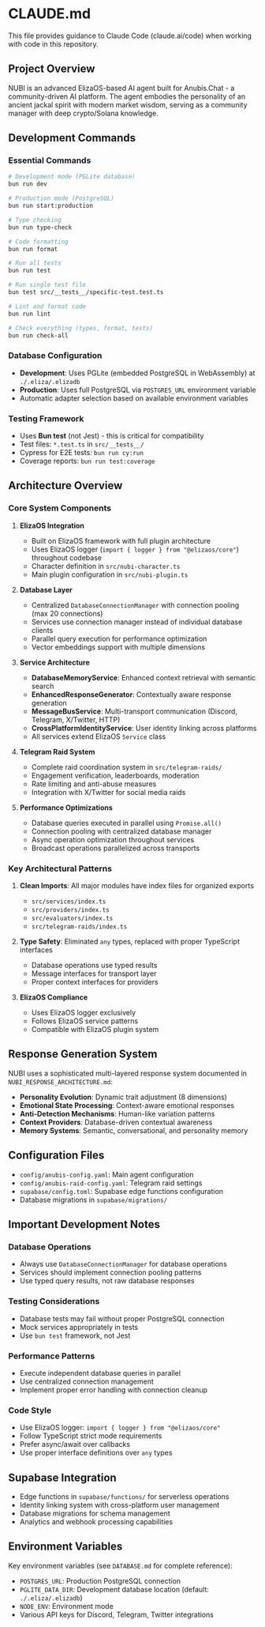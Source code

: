 # CLAUDE.md

This file provides guidance to Claude Code (claude.ai/code) when working with code in this repository.

## Project Overview

NUBI is an advanced ElizaOS-based AI agent built for Anubis.Chat - a community-driven AI platform. The agent embodies the personality of an ancient jackal spirit with modern market wisdom, serving as a community manager with deep crypto/Solana knowledge.

## Development Commands

### Essential Commands
```bash
# Development mode (PGLite database)
bun run dev

# Production mode (PostgreSQL)
bun run start:production

# Type checking
bun run type-check

# Code formatting
bun run format

# Run all tests
bun run test

# Run single test file
bun test src/__tests__/specific-test.test.ts

# Lint and format code
bun run lint

# Check everything (types, format, tests)
bun run check-all
```

### Database Configuration
- **Development**: Uses PGLite (embedded PostgreSQL in WebAssembly) at `./.eliza/.elizadb`
- **Production**: Uses full PostgreSQL via `POSTGRES_URL` environment variable
- Automatic adapter selection based on available environment variables

### Testing Framework
- Uses **Bun test** (not Jest) - this is critical for compatibility
- Test files: `*.test.ts` in `src/__tests__/`
- Cypress for E2E tests: `bun run cy:run`
- Coverage reports: `bun run test:coverage`

## Architecture Overview

### Core System Components

1. **ElizaOS Integration**
   - Built on ElizaOS framework with full plugin architecture
   - Uses ElizaOS logger (`import { logger } from "@elizaos/core"`) throughout codebase
   - Character definition in `src/nubi-character.ts`
   - Main plugin configuration in `src/nubi-plugin.ts`

2. **Database Layer**
   - Centralized `DatabaseConnectionManager` with connection pooling (max 20 connections)
   - Services use connection manager instead of individual database clients
   - Parallel query execution for performance optimization
   - Vector embeddings support with multiple dimensions

3. **Service Architecture**
   - **DatabaseMemoryService**: Enhanced context retrieval with semantic search
   - **EnhancedResponseGenerator**: Contextually aware response generation
   - **MessageBusService**: Multi-transport communication (Discord, Telegram, X/Twitter, HTTP)
   - **CrossPlatformIdentityService**: User identity linking across platforms
   - All services extend ElizaOS `Service` class

4. **Telegram Raid System**
   - Complete raid coordination system in `src/telegram-raids/`
   - Engagement verification, leaderboards, moderation
   - Rate limiting and anti-abuse measures
   - Integration with X/Twitter for social media raids

5. **Performance Optimizations**
   - Database queries executed in parallel using `Promise.all()`
   - Connection pooling with centralized database manager
   - Async operation optimization throughout services
   - Broadcast operations parallelized across transports

### Key Architectural Patterns

1. **Clean Imports**: All major modules have index files for organized exports
   - `src/services/index.ts`
   - `src/providers/index.ts`
   - `src/evaluators/index.ts`
   - `src/telegram-raids/index.ts`

2. **Type Safety**: Eliminated `any` types, replaced with proper TypeScript interfaces
   - Database operations use typed results
   - Message interfaces for transport layer
   - Proper context interfaces for providers

3. **ElizaOS Compliance**
   - Uses ElizaOS logger exclusively
   - Follows ElizaOS service patterns
   - Compatible with ElizaOS plugin system

## Response Generation System

NUBI uses a sophisticated multi-layered response system documented in `NUBI_RESPONSE_ARCHITECTURE.md`:

- **Personality Evolution**: Dynamic trait adjustment (8 dimensions)
- **Emotional State Processing**: Context-aware emotional responses
- **Anti-Detection Mechanisms**: Human-like variation patterns
- **Context Providers**: Database-driven contextual awareness
- **Memory Systems**: Semantic, conversational, and personality memory

## Configuration Files

- `config/anubis-config.yaml`: Main agent configuration
- `config/anubis-raid-config.yaml`: Telegram raid settings
- `supabase/config.toml`: Supabase edge functions configuration
- Database migrations in `supabase/migrations/`

## Important Development Notes

### Database Operations
- Always use `DatabaseConnectionManager` for database operations
- Services should implement connection pooling patterns
- Use typed query results, not raw database responses

### Testing Considerations
- Database tests may fail without proper PostgreSQL connection
- Mock services appropriately in tests
- Use `bun test` framework, not Jest

### Performance Patterns
- Execute independent database queries in parallel
- Use centralized connection management
- Implement proper error handling with connection cleanup

### Code Style
- Use ElizaOS logger: `import { logger } from "@elizaos/core"`
- Follow TypeScript strict mode requirements
- Prefer async/await over callbacks
- Use proper interface definitions over `any` types

## Supabase Integration

- Edge functions in `supabase/functions/` for serverless operations
- Identity linking system with cross-platform user management
- Database migrations for schema management
- Analytics and webhook processing capabilities

## Environment Variables

Key environment variables (see `DATABASE.md` for complete reference):
- `POSTGRES_URL`: Production PostgreSQL connection
- `PGLITE_DATA_DIR`: Development database location (default: `./.eliza/.elizadb`)
- `NODE_ENV`: Environment mode
- Various API keys for Discord, Telegram, Twitter integrations